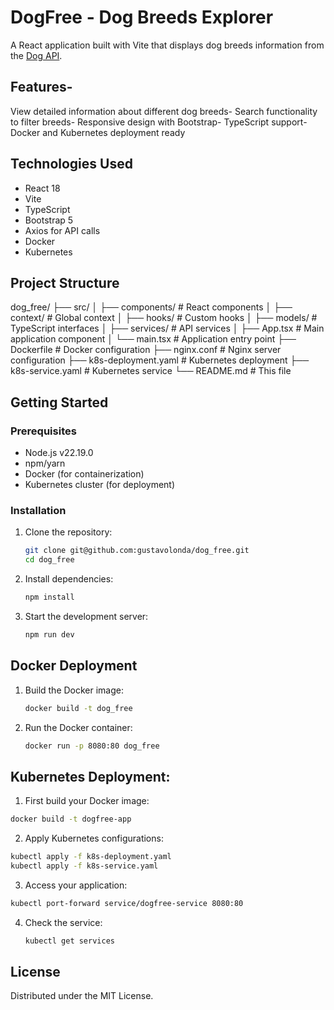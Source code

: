 # DogFree - Dog Breeds Explorer
A React application built with Vite that displays dog breeds information from the [Dog API](https://dogapi.dog/).

## Features- 
View detailed information about different dog breeds- Search functionality to filter breeds- Responsive design with Bootstrap- TypeScript support- Docker and Kubernetes deployment ready
## Technologies Used

- React 18
- Vite
- TypeScript
- Bootstrap 5
- Axios for API calls
- Docker
- Kubernetes
## Project Structure
dog_free/ 
├── src/ │ 
├── components/ # React components 
│ ├── context/ # Global context 
│ ├── hooks/ # Custom hooks 
│ ├── models/ # TypeScript interfaces 
│ ├── services/ # API services
│ ├── App.tsx # Main application component 
│ └── main.tsx # Application entry point 
├── Dockerfile # Docker configuration 
├── nginx.conf # Nginx server configuration 
├── k8s-deployment.yaml # Kubernetes deployment 
├── k8s-service.yaml # Kubernetes service 
└── README.md # This file

## Getting Started

### Prerequisites

- Node.js v22.19.0
- npm/yarn
- Docker (for containerization)
- Kubernetes cluster (for deployment)

### Installation

1. Clone the repository:
   ```bash
   git clone git@github.com:gustavolonda/dog_free.git
   cd dog_free
   ```
2. Install dependencies:
   ```bash
   npm install
   ```
3. Start the development server:
   ```bash
   npm run dev
   ```
## Docker Deployment
1. Build the Docker image:
   ```bash
   docker build -t dog_free 
   ```
2. Run the Docker container:
   ```bash
   docker run -p 8080:80 dog_free
   ```
## Kubernetes Deployment:
1. First build your Docker image:
  ```bash
docker build -t dogfree-app 
   ```
2. Apply Kubernetes configurations:
```bash
kubectl apply -f k8s-deployment.yaml
kubectl apply -f k8s-service.yaml
   ```
3. Access your application:
  ```bash
kubectl port-forward service/dogfree-service 8080:80
   ```
4. Check the service:
   ```bash
   kubectl get services
   ```   
## License
Distributed under the MIT License.